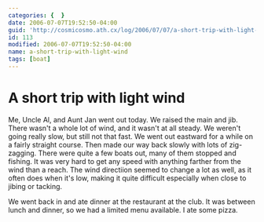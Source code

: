 ```yaml
---
categories: {  }
date: 2006-07-07T19:52:50-04:00
guid: 'http://cosmicosmo.ath.cx/log/2006/07/07/a-short-trip-with-light-wind/'
id: 113
modified: 2006-07-07T19:52:50-04:00
name: a-short-trip-with-light-wind
tags: [boat]
---
```


A short trip with light wind
============================

Me, Uncle Al, and Aunt Jan went out today.  We raised the main and jib.  There wasn't a whole lot of wind, and it wasn't at all steady.  We weren't going really slow, but still not that fast.  We went out eastward for a while on a fairly straight course.  Then made our way back slowly with lots of zig-zagging.  There were quite a few boats out, many of them stopped and fishing.  It was very hard to get any speed with anything farther from the wind than a reach.  The wind directiion seemed to change a lot as well, as it often does when it's low, making it quite difficult especially when close to jibing or tacking.

We went back in and ate dinner at the restaurant at the club.  It was between lunch and dinner, so we had a limited menu available.  I ate some pizza.
